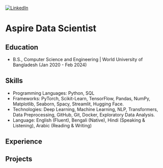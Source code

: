 [![LinkedIn](https://img.shields.io/badge/LinkedIn-%230077B5.svg?logo=linkedin&logoColor=white)](https://www.linkedin.com/in/sayed-shaun) 

# Aspire Data Scientist

## Education
- B.S., Computer Science and Engineering | World University of Bangladesh (Jan 2020 - Feb 2024)

## Skills
- Programming Languages: Python, SQL
- Frameworks: PyTorch, Scikit-Learn, TensorFlow, Pandas, NumPy, Matplotlib, Seaborn, Spacy, Streamlit, Hugging Face.
- Technologies: Deep Learning, Machine Learning, NLP, Transformers, Data Preprocessing, GitHub, Git, Docker, Exploratory Data Analysis.
- Language: English (Fluent), Bengali (Native), Hindi (Speaking & Listening), Arabic (Reading & Writing)


## Experience

## Projects
